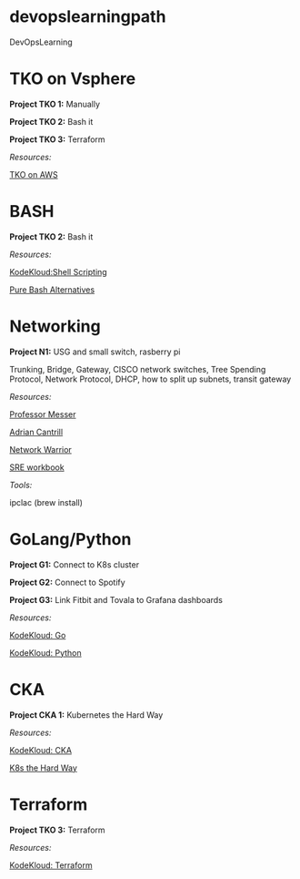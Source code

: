 # devopslearningpath
DevOpsLearning

# TKO on Vsphere
**Project TKO 1:** Manually

**Project TKO 2:** Bash it

**Project TKO 3:** Terraform

_Resources:_

[TKO on AWS](https://github.com/vmware-tanzu-labs/tanzu-validated-solutions/blob/main/src/deployment-guides/tko-aws.md#aws-infra)

# BASH
**Project TKO 2:** Bash it

_Resources:_

[KodeKloud:Shell Scripting](https://kodekloud.com/courses/shell-scripts-for-beginners/)

[Pure Bash Alternatives](https://github.com/dylanaraps/pure-bash-bible)

# Networking
**Project N1:** USG and small switch, rasberry pi

Trunking, Bridge, Gateway, CISCO network switches, Tree Spending Protocol, Network Protocol, DHCP, how to split up subnets, transit gateway

_Resources:_

[Professor Messer](https://www.youtube.com/channel/UCkefXKtInZ9PLsoGRtml2FQ)

[Adrian Cantrill](https://learn.cantrill.io/p/aws-associate-bundle)

[Network Warrior](https://www.amazon.com/Network-Warrior-Everything-Need-Wasnt/dp/1449387861)

[SRE workbook](https://sre.google/workbook/table-of-contents/)

_Tools:_

ipclac (brew install)


# GoLang/Python
**Project G1:** Connect to K8s cluster

**Project G2:** Connect to Spotify

**Project G3:** Link Fitbit and Tovala to Grafana dashboards

_Resources:_

[KodeKloud: Go](https://kodekloud.com/courses/golang/)

[KodeKloud: Python](https://kodekloud.com/courses/python-entry-level-programmer-certification/)

# CKA
**Project CKA 1:** Kubernetes the Hard Way

_Resources:_

[KodeKloud: CKA](https://kodekloud.com/courses/certified-kubernetes-administrator-cka/)

[K8s the Hard Way](https://github.com/kelseyhightower/kubernetes-the-hard-way)

# Terraform
**Project TKO 3:** Terraform

_Resources:_

[KodeKloud: Terraform](https://kodekloud.com/courses/terraform-for-beginners/)
